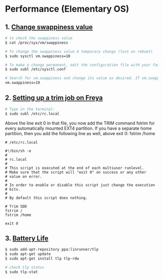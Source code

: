 # Performance (Elementary OS)

## 1. [Change swappiness value](http://askubuntu.com/questions/157793/why-is-swap-being-used-even-though-i-have-plenty-of-free-ram)

```sh
# to check the swappiness value
$ cat /proc/sys/vm/swappiness

# To change the swappiness value A temporary change (lost on reboot) 
$ sudo sysctl vm.swappiness=10

# To make a change permanent, edit the configuration file with your favorite editor:
$ sudo subl /etc/sysctl.conf

# Search for vm.swappiness and change its value as desired. If vm.swappiness does not exist, add it to the end of the file like so:
vm.swappiness=10
```

## 2. [Setting up a trim job on Freya](http://elementaryos.stackexchange.com/questions/1199/how-do-i-optimize-my-ssd-with-trim-in-freya)

```sh
# Type in the terminal: 
$ sudo subl /etc/rc.local
```

Above the line exit 0 in that file, you now add the TRIM command fstrim for every automatically mounted EXT4 partition.
If you have a separate home partition, then you add the following line as well, above exit 0: fstrim /home

```
# /etc/rc.local

#!/bin/sh -e
#
# rc.local
#
# This script is executed at the end of each multiuser runlevel.
# Make sure that the script will "exit 0" on success or any other
# value on error.
#
# In order to enable or disable this script just change the execution
# bits.
#
# By default this script does nothing.

# Trim SDD
fstrim /
fstrim /home

exit 0
```

## 3. [Battery Life](http://linrunner.de/en/tlp/docs/tlp-linux-advanced-power-management.html)

```sh
$ sudo add-apt-repository ppa:linrunner/tlp
$ sudo apt-get update
$ sudo apt-get install tlp tlp-rdw

# check tlp status
$ sudo tlp-stat
```
